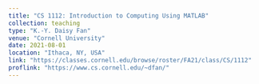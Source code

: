 ```yaml
---
title: "CS 1112: Introduction to Computing Using MATLAB"
collection: teaching
type: "K.-Y. Daisy Fan"
venue: "Cornell University"
date: 2021-08-01
location: "Ithaca, NY, USA"
link: "https://classes.cornell.edu/browse/roster/FA21/class/CS/1112"
proflink: "https://www.cs.cornell.edu/~dfan/"
---
```

